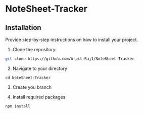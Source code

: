 # NoteSheet-Tracker

## Installation

Provide step-by-step instructions on how to install your project.

1. Clone the repository:

```sh
git clone https://github.com/Arpit-Raj1/NoteSheet-Tracker
```

2. Navigate to your directory

```
cd NoteSheet-Tracker
```

3. Create you branch

4. Install required packages

```
npm install
```
